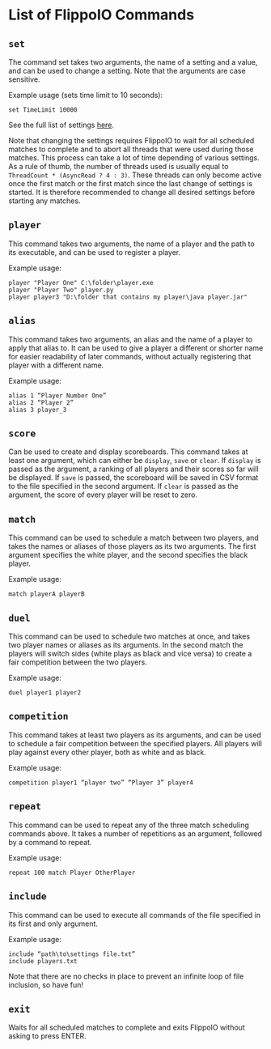# List of FlippoIO Commands
## `set`
The command set takes two arguments, the name of a setting and a value, and can be used to change a setting. Note that the arguments are case sensitive.

Example usage (sets time limit to 10 seconds):
```
set TimeLimit 10000
```

See the full list of settings [here](https://github.com/sleephacker/FlippoIO/blob/master/manual/Settings.md).

Note that changing the settings requires FlippoIO to wait for all scheduled matches to complete and to abort all threads that were used during those matches. This process can take a lot of time depending of various settings. As a rule of thumb, the number of threads used is usually equal to `ThreadCount * (AsyncRead ? 4 : 3)`. These threads can only become active once the first match or the first match since the last change of settings is started. It is therefore recommended to change all desired settings before starting any matches.

## `player`
This command takes two arguments, the name of a player and the path to its executable, and can be used to register a player.

Example usage:
```
player "Player One" C:\folder\player.exe
player "Player Two" player.py
player player3 "D:\folder that contains my player\java player.jar"
```

## `alias`
This command takes two arguments, an alias and the name of a player to apply that alias to. It can be used to give a player a different or shorter name for easier readability of later commands, without actually registering that player with a different name.

Example usage:
```
alias 1 “Player Number One”
alias 2 “Player 2”
alias 3 player_3
```

## `score`
Can be used to create and display scoreboards. This command takes at least one argument, which can either be `display`, `save` or `clear`. If `display` is passed as the argument, a ranking of all players and their scores so far will be displayed. If `save` is passed, the scoreboard will be saved in CSV format to the file specified in the second argument. If `clear` is passed as the argument, the score of every player will be reset to zero.

## `match`
This command can be used to schedule a match between two players, and takes the names or aliases of those players as its two arguments. The first argument specifies the white player, and the second specifies the black player.

Example usage:
```
match playerA playerB
```

## `duel`
This command can be used to schedule two matches at once, and takes two player names or aliases as its arguments. In the second match the players will switch sides (white plays as black and vice versa) to create a fair competition between the two players.

Example usage:
```
duel player1 player2
```

## `competition`
This command takes at least two players as its arguments, and can be used to schedule a fair competition between the specified players. All players will play against every other player, both as white and as black.

Example usage:
```
competition player1 “player two” “Player 3” player4
```

## `repeat`
This command can be used to repeat any of the three match scheduling commands above. It takes a number of repetitions as an argument, followed by a command to repeat.

Example usage:
```
repeat 100 match Player OtherPlayer
```

## `include`
This command can be used to execute all commands of the file specified in its first and only argument.

Example usage:
```
include “path\to\settings file.txt”
include players.txt
```

Note that there are no checks in place to prevent an infinite loop of file inclusion, so have fun!

## `exit`
Waits for all scheduled matches to complete and exits FlippoIO without asking to press ENTER.
